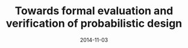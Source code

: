 ---
title: "Towards formal evaluation and verification of probabilistic design"
collection: publications
date: 2014-11-03
venue: 'ICCAD'
paperurl: 'https://doi.org/10.1109/ICCAD.2014.7001372'
citation: 'Nian-Ze Lee and Jie-Hong R. Jiang. In Proceedings of the International Conference on Computer-Aided Design, ICCAD, pages 340-347. IEEE, 2014.'
---